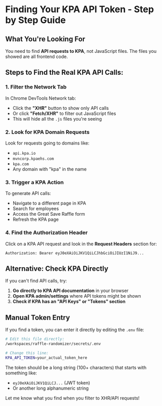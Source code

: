 # Finding Your KPA API Token - Step by Step Guide

## What You're Looking For

You need to find **API requests to KPA**, not JavaScript files. The files you showed are all frontend code.

## Steps to Find the Real KPA API Calls:

### 1. Filter the Network Tab
In Chrome DevTools Network tab:
- Click the **"XHR"** button to show only API calls
- Or click **"Fetch/XHR"** to filter out JavaScript files
- This will hide all the `.js` files you're seeing

### 2. Look for KPA Domain Requests
Look for requests going to domains like:
- `api.kpa.io`
- `mvncorp.kpaehs.com` 
- `kpa.com`
- Any domain with "kpa" in the name

### 3. Trigger a KPA Action
To generate API calls:
- Navigate to a different page in KPA
- Search for employees
- Access the Great Save Raffle form
- Refresh the KPA page

### 4. Find the Authorization Header
Click on a KPA API request and look in the **Request Headers** section for:
```
Authorization: Bearer eyJ0eXAiOiJKV1QiLCJhbGciOiJIUzI1NiJ9...
```

## Alternative: Check KPA Directly

If you can't find API calls, try:

1. **Go directly to KPA API documentation** in your browser
2. **Open KPA admin/settings** where API tokens might be shown
3. **Check if KPA has an "API Keys" or "Tokens" section**

## Manual Token Entry

If you find a token, you can enter it directly by editing the `.env` file:

```bash
# Edit this file directly:
/workspaces/raffle-randomizer/secrets/.env

# Change this line:
KPA_API_TOKEN=your_actual_token_here
```

The token should be a long string (100+ characters) that starts with something like:
- `eyJ0eXAiOiJKV1QiLCJ...` (JWT token)
- Or another long alphanumeric string

Let me know what you find when you filter to XHR/API requests!
